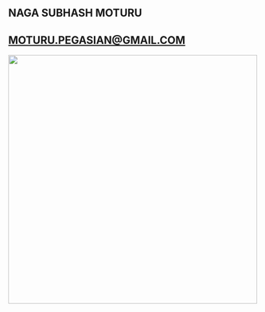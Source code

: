 ## NAGA SUBHASH MOTURU
## MOTURU.PEGASIAN@GMAIL.COM 
<img src="https://scontent-dfw5-2.xx.fbcdn.net/v/t31.0-8/23783798_1474592189324280_1547630291603251723_o.jpg?_nc_cat=111&_nc_oc=AQmB0oPkcCCB8Moyiro8SLg8LyoG3L5hojN0Nuy2_dYoFhirUN7quWKWp7UNwF74rc0&_nc_ht=scontent-dfw5-2.xx&oh=51a4292ff3ba412d6aec88344a4c4221&oe=5DC79040" width="500" height="500">
